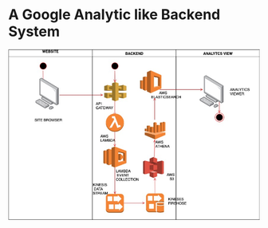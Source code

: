 # A Google Analytic like Backend System
![alt text](https://github.com/cleopatra27/practice/blob/master/Analytics.jpg)
